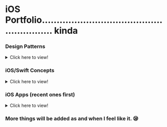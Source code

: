 # iOS Portfolio......................................................... kinda

<h3>
  Design Patterns
</h3>

<details>
  <summary>Click here to view!</summary>
  ### [MVC](https://github.com/saini1998/MVC_DesignPattern)
  ### [MVP](https://github.com/saini1998/MVP)
  ### [Dependency Injection](https://github.com/saini1998/DependencyInjection)
</details>

<h3>
  iOS/Swift Concepts
</h3>

<details>
  <summary>Click here to view!</summary>
  ### [Async Await](https://github.com/saini1998/asyncawait)
  ### Dispatch Queues:
      1. [Swift Project](https://github.com/saini1998/dispatchQueues)
      2. [Swift Playground](https://github.com/saini1998/SwiftConcepts/blob/main/DispatchQueue.playground/Contents.swift)
  ### [Actors](https://github.com/saini1998/SwiftConcepts/tree/main/Actors.playground)
  ### [Rethrows](https://github.com/saini1998/SwiftConcepts/tree/main/Rethrow.playground)
  ### [Global Actors](https://github.com/saini1998/SwiftConcepts/tree/main/GlobalActors.playground)
  ### [Hashable and Equatable](https://github.com/saini1998/hashableEquatable)
  ### [Retain Cycles and Instrument Profiler](https://github.com/saini1998/RetainCycleInstrumentProfiler)
  ### [Key Chain Implementation](https://github.com/saini1998/Keychain)
</details>

<h3>
  iOS Apps (recent ones first)
</h3>

<details>
  <summary>Click here to view!</summary>
  ### [Wordle Clone](https://github.com/saini1998/WordleClone)
  ### [Conscious Glasses](https://github.com/saini1998/ConsciousGlassesApp)
  ### [Calnewlator](https://github.com/saini1998/Calnewlator)
  ### [Pharmagy](https://github.com/saini1998/pharmagyApp)
  ### [Calory Inatakes](https://github.com/saini1998/CaloryIntakeApp)
  ### [Photos Picker](https://github.com/saini1998/PhotoPickerApp)
  ### [Gradient Buttons](https://github.com/saini1998/GradientButtonsApp)
  ### [Trivia AR](https://github.com/saini1998/TriviaAR)
  ### [Dine AR](https://github.com/saini1998/DineAR)
  ### [WorkIt](https://github.com/saini1998/WorkIt)
  ### InspoQuotes
  ### [ToDo List](https://github.com/saini1998/ToDo_List_App)
  ### [Hacker News](https://github.com/saini1998/HackerNews-App)
  ### Flashchat
  ### [Clima](https://github.com/saini1998/HowsTheWeather-App)
  ### [Tipsy](https://github.com/saini1998/Cal_Tip_App)
  ### [BitCoin](https://github.com/saini1998/ByteCoin-App)
  ### [MakeYourStory](https://github.com/saini1998/MakeYourStory)
</details>

<h3> 
  More things will be added as and when I feel like it. 😪
</h3>
  
